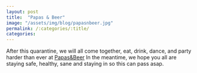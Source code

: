 ```yaml
---
layout: post
title:  "Papas & Beer"
image: "/assets/img/blog/papasnbeer.jpg"
permalink: /:categories/:title/
categories: 
---
```


After this quarantine, we will all come together, eat, drink, dance, and party harder than ever at [Papas&Beer](https://www.papasandbeer.com/rosarito/) In the meantime, we hope you all are staying safe, healthy, sane and staying in so this can pass asap.



